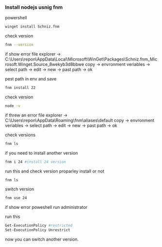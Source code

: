### Install nodejs usnig fnm

powershell

```bash
winget install Schniz.fnm
```

check version

```bash
fnm --version
```

if show error
file explorer -> C:\Users\repon\AppData\Local\Microsoft\WinGet\Packages\Schniz.fnm_Microsoft.Winget.Source_8wekyb3d8bbwe
copy ->
envronment veriables ->
select path ->
edit ->
new ->
past path
-> ok

pest path in env and save

```bash
fnm install 22
```

check version

```bash
node -v
```

if threw an error
file explorer -> C:\Users\repon\AppData\Roaming\fnm\aliases\default
copy ->
envronment veriables ->
select path ->
edit ->
new ->
past path
-> ok

check versions

```bash
fnm ls
```

if you need to install another version

```bash
fnm i 24 #install 24 version
```

run this and check version proparley install or not

```bash
fnm ls
```

switch version

```bash
fnm use 24
```

if show error
poweshell run administrator

run this

```bash
Get-ExecutionPolicy #restricted
Set-ExecutionPolicy Unrestrict
```

now you can switch another version.
